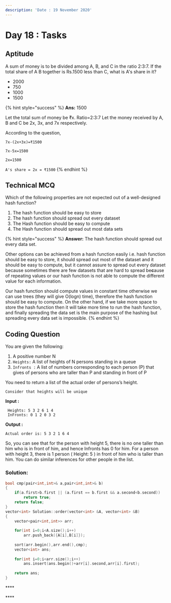 ```yaml
---
description: 'Date : 19 November 2020'
---
```


# Day 18 : Tasks

## Aptitude 

A sum of money is to be divided among A, B, and C in the ratio 2:3:7. If the total share of A B together is Rs.1500 less than C, what is A's share in it? 

* 2000
* 750
* 1000
* 1500

{% hint style="success" %}
**Ans:** 1500

Let the total sum of money be ₹x. Ratio=2:3:7 Let the money received by A, B and C be 2x, 3x,   and 7x respectively.

 According to the question, 

`7x-(2x+3x)=₹1500` 

`7x-5x=1500` 

`2x=1500`

 `A's share = 2x = ₹1500`
{% endhint %}

## Technical MCQ

Which of the following properties are not expected out of a well-designed hash function?

1. The hash function should be easy to store
2. The hash function should spread out every dataset 
3. The Hash function should be easy to compute
4. The Hash function should spread out most data sets

{% hint style="success" %}
**Answer:** The hash function should spread out every data set.

Other options can be achieved from a hash function easily i.e. hash function should be easy to store, it should spread out most of the dataset and it should be easy to compute, but it cannot assure to spread out every dataset because sometimes there are few datasets that are hard to spread be**c**ause of repeating values or our hash function is not able to compute the different value for each information.

Our hash function should compute values in constant time otherwise we can use trees \(they will give O\(logn\) time\), therefore the hash function should be easy to compute. On the other hand, if we take more space to store the hash function then it will take more time to run the hash function, and finally spreading the data set is the main purpose of the hashing but spreading every data set is impossible.
{% endhint %}

## Coding Question

You are given the following:

1. A positive number N
2. `Heights:` A list of heights of N persons standing in a queue 
3. `Infronts :` A list of numbers corresponding to each person \(P\) that gives of persons who are taller than P and standing in front of P

You need to return a list of the actual order of persons’s height.

`Consider that heights will be unique`

**Input :**

```text
 Heights: 5 3 2 6 1 4 
 InFronts: 0 1 2 0 3 2
```

**Output :** 

```text
Actual order is: 5 3 2 1 6 4
```

So, you can see that for the person with height 5, there is no one taller than him who is in front of him, and hence Infronts has 0 for him. For a person with height 3, there is 1 person \( Height: 5 \) in front of him who is taller than him. You can do similar inferences for other people in the list.

### **Solution:**

```cpp
bool cmp(pair<int,int>& a,pair<int,int>& b)
{
    if(a.first>b.first || (a.first == b.first && a.second<b.second))
        return true;
    return false;
}
vector<int> Solution::order(vector<int> &A, vector<int> &B) 
{
    vector<pair<int,int>> arr;
    
    for(int i=0;i<A.size();i++)
        arr.push_back({A[i],B[i]});
        
    sort(arr.begin(),arr.end(),cmp);
    vector<int> ans;
    
    for(int i=0;i<arr.size();i++)
        ans.insert(ans.begin()+arr[i].second,arr[i].first);
        
    return ans;
}
```

\*\*\*\*

\*\*\*\*

